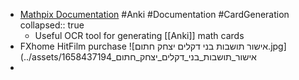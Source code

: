- [Mathpix Documentation](https://mathpix.com/docs/snip/overview) #Anki #Documentation #CardGeneration
  collapsed:: true
	- Useful OCR tool for generating [[Anki]] math cards
- FXhome HitFilm purchase ![אישור תושבות בני דקלים יצחק חתום.jpg](../assets/אישור_תושבות_בני_דקלים_יצחק_חתום_1658437194
-
